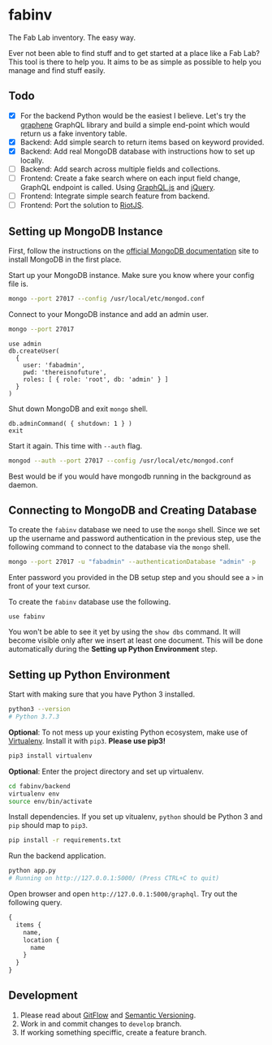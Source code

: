# fabinv

The Fab Lab inventory. The easy way. 

Ever not been able to find stuff and to get started at a place like a Fab Lab? This tool is there to help you. It aims to be as simple as possible to help you manage and find stuff easily.

## Todo

- [x] For the backend Python would be the easiest I believe. Let's try the [graphene](https://github.com/graphql-python/graphene) GraphQL library and build a simple end-point which would return us a fake inventory table.
- [x] Backend: Add simple search to return items based on keyword provided.
- [x] Backend: Add real MongoDB database with instructions how to set up locally.
- [ ] Backend: Add search across multiple fields and collections.
- [ ] Frontend: Create a fake search where on each input field change, GraphQL endpoint is called. Using [GraphQL.js](https://github.com/f/graphql.js) and [jQuery](https://jquery.com/).
- [ ] Frontend: Integrate simple search feature from backend. 
- [ ] Frontend: Port the solution to [RiotJS](https://riot.js.org/).

## Setting up MongoDB Instance

First, follow the instructions on the [official MongoDB documentation](https://docs.mongodb.com/manual/installation/) site to install MongoDB in the first place.

Start up your MongoDB instance. Make sure you know where your config file is.

```bash
mongo --port 27017 --config /usr/local/etc/mongod.conf
```

Connect to your MongoDB instance and add an admin user.

```bash
mongo --port 27017
```

```mongo
use admin
db.createUser(
  {
    user: 'fabadmin',
    pwd: 'thereisnofuture',
    roles: [ { role: 'root', db: 'admin' } ]
  }
)
```

Shut down MongoDB and exit `mongo` shell.

```mongo
db.adminCommand( { shutdown: 1 } )
exit
```

Start it again. This time with `--auth` flag.

```bash
mongod --auth --port 27017 --config /usr/local/etc/mongod.conf
```

Best would be if you would have mongodb running in the background as daemon. 

## Connecting to MongoDB and Creating Database

To create the `fabinv` database we need to use the `mongo` shell. Since we set up the username and password authentication in the previous step, use the following command to connect to the database via the `mongo` shell.

```bash
mongo --port 27017 -u "fabadmin" --authenticationDatabase "admin" -p
```

Enter password you provided in the DB setup step and you should see a `>` in front of your text cursor.

To create the `fabinv` database use the following.

```mongo
use fabinv
```

You won't be able to see it yet by using the `show dbs` command. It will become visible only after we insert at least one document. This will be done automatically during the **Setting up Python Environment** step.


## Setting up Python Environment

Start with making sure that you have Python 3 installed. 

```bash
python3 --version
# Python 3.7.3
```

**Optional**: To not mess up your existing Python ecosystem, make use of [Virtualenv](https://virtualenv.pypa.io/en/latest/). Install it with `pip3`. **Please use pip3!**

```bash
pip3 install virtualenv
```

**Optional**: Enter the project directory and set up virtualenv.

```bash
cd fabinv/backend
virtualenv env
source env/bin/activate
```

Install dependencies. If you set up vitualenv, `python` should be Python 3 and `pip` should map to `pip3`.

```bash
pip install -r requirements.txt
```

Run the backend application.

```bash
python app.py
# Running on http://127.0.0.1:5000/ (Press CTRL+C to quit)
```

Open browser and open `http://127.0.0.1:5000/graphql`. Try out the following query.

```graphql
{ 
  items {
    name,
    location {
      name
    } 
  }
}
```

## Development

1. Please read about [GitFlow](https://www.atlassian.com/git/tutorials/comparing-workflows/gitflow-workflow) and [Semantic Versioning](https://semver.org/). 
2. Work in and commit changes to `develop` branch. 
3. If working something speciffic, create a feature branch.
